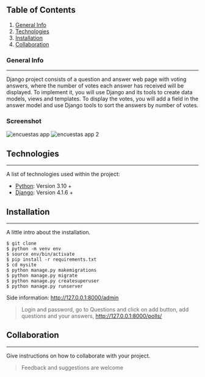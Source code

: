 ## Table of Contents
1. [General Info](#general-info)
2. [Technologies](#technologies)
3. [Installation](#installation)
4. [Collaboration](#collaboration)
### General Info
***
Django project consists of a question and answer web page with voting answers, where the number of votes each answer has received will be displayed. To implement it, you will use Django and its tools to create data models, views and templates. To display the votes, you will add a field in the answer model and use Django tools to sort the answers by number of votes. 
### Screenshot
![encuestas app](https://github.com/alexander10pb/polls_and_choice/assets/81435935/a9dae40f-a72d-4059-86c7-283d569b8a4e)
![encuestas app 2](https://github.com/alexander10pb/polls_and_choice/assets/81435935/b72c2925-9c1b-4ba8-845a-09ee742cbbf2)
## Technologies
***
A list of technologies used within the project:
* [Python](https://www.python.org/): Version 3.10 + 
* [Django](https://www.djangoproject.com/download/): Version 4.1.6 +
## Installation
***
A little intro about the installation. 
```
$ git clone 
$ python -m venv env
$ source env/bin/activate
$ pip install -r requirements.txt
$ cd mysite
$ python manage.py makemigrations
$ python manage.py migrate
$ python manage.py createsuperuser
$ python manage.py runserver
```
Side information: http://127.0.0.1:8000/admin
> Login and password,
> go to Questions and click on add button,
> add questions and your answers,
> http://127.0.0.1:8000/polls/
## Collaboration
***
Give instructions on how to collaborate with your project.
> Feedback and suggestions are welcome 
